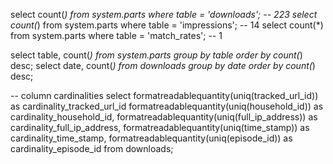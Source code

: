 select count(*) from system.parts where table = 'downloads'; -- 223
select count(*) from system.parts where table = 'impressions'; -- 14
select count(*) from system.parts where table = 'match_rates'; -- 1

select table, count(*) from system.parts group by table order by count(*) desc;
select date, count(*) from downloads group by date order by count(*) desc;

-- column cardinalities
select formatreadablequantity(uniq(tracked_url_id)) as cardinality_tracked_url_id
formatreadablequantity(uniq(household_id)) as cardinality_household_id,
    formatreadablequantity(uniq(full_ip_address)) as cardinality_full_ip_address,
    formatreadablequantity(uniq(time_stamp)) as cardinality_time_stamp,
    formatreadablequantity(uniq(episode_id)) as cardinality_episode_id from downloads;
